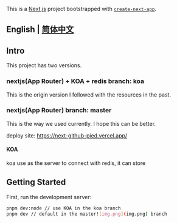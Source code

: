 This is a [Next.js](https://nextjs.org/) project bootstrapped
with [`create-next-app`](https://github.com/vercel/next.js/tree/canary/packages/create-next-app).

## English | [简体中文](./README-zh_CN.md)

## Intro

This project has two versions.

### nextjs(App Router) + KOA + redis  branch: koa

This is the origin version I followed with the resources in the past.

### nextjs(App Router)  branch: master

This is the way we used currently. I hope this can be better.

deploy site: https://next-github-pied.vercel.app/
#### KOA

koa use as the server to connect with redis, it can store

## Getting Started

First, run the development server:

```bash
pnpm dev:node // use KOA in the koa branch
pnpm dev // default in the master![img.png](img.png) branch

```